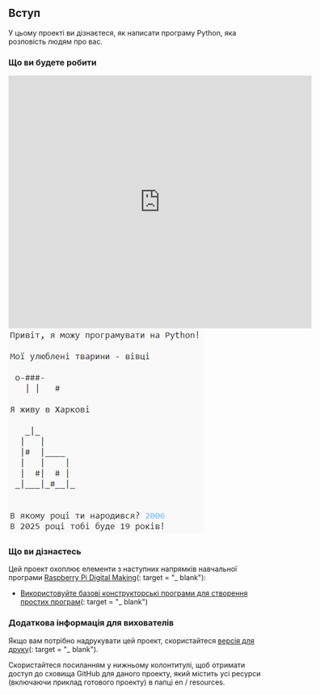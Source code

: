 ## Вступ

У цьому проекті ви дізнаєтеся, як написати програму Python, яка розповість людям про вас.

### Що ви будете робити

<div class="trinket">
  <iframe src="https://trinket.io/embed/python/a1f663ae0d?outputOnly=true&start=result" width="600" height="500" frameborder="0" marginwidth="0" marginheight="0" allowfullscreen>
  </iframe>
  <img src="images/me-final.png">
</div>

### Що ви дізнаєтесь

Цей проект охоплює елементи з наступних напрямків навчальної програми [Raspberry Pi Digital Making](http://rpf.io/curriculum)(: target = "_ blank"):

+ [Використовуйте базові конструкторські програми для створення простих програм](https://www.raspberrypi.org/curriculum/programming/creator)(: target = "_ blank")

### Додаткова інформація для вихователів

Якщо вам потрібно надрукувати цей проект, скористайтеся [версія для друку](https://projects.raspberrypi.org/en/projects/about-me/print)(: target = "_ blank").

Скористайтеся посиланням у нижньому колонтитулі, щоб отримати доступ до сховища GitHub для даного проекту, який містить усі ресурси (включаючи приклад готового проекту) в папці en / resources.